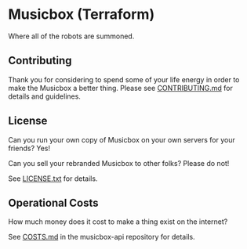 # Musicbox (Terraform)

Where all of the robots are summoned.

## Contributing

Thank you for considering to spend some of your life energy in order to make the Musicbox a better thing.  Please see [CONTRIBUTING.md](CONTRIBUTING.md) for details and guidelines.

## License

Can you run your own copy of Musicbox on your own servers for your friends?  Yes!

Can you sell your rebranded Musicbox to other folks?  Please do not!

See [LICENSE.txt](LICENSE.txt) for details.

## Operational Costs

How much money does it cost to make a thing exist on the internet?

See [COSTS.md](https://github.com/go-between/musicbox-api/blob/master/COSTS.md) in the musicbox-api repository for details.
